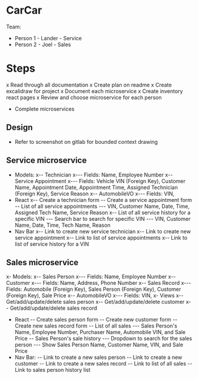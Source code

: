 # CarCar

Team:

* Person 1 - Lander - Service
* Person 2 - Joel - Sales

# Steps
x Read through all documentation
x Create plan on readme
x Create excalidraw for project
x Document each microservice
x Create inventory react pages
x Review and choose microservice for each person
- Complete microservices

## Design
- Refer to screenshot on gitlab for bounded context drawing

## Service microservice
- Models:
x-- Technician
x--- Fields: Name, Employee Number
x-- Service Appointment
x--- Fields: Vehicle VIN (Foreign Key), Customer Name, Appointment Date, Appointment Time, Assigned Technician (Foreign Key), Service Reason
x-- AutomobileVO
x--- Fields: VIN, 
- React
x-- Create a technician form
-- Create a service appointment form
-- List of all service appointments
--- VIN, Customer Name, Date, Time, Assigned Tech Name, Service Reason
x-- List of all service history for a specific VIN
--- Search bar to search for specific VIN
--- VIN, Customer Name, Date, Time, Tech Name, Reason
- Nav Bar
x-- Link to create new service technician
x-- Link to create new service appointment
x-- Link to list of service appointments
x-- Link to list of service history for a VIN

## Sales microservice
x- Models:
x-- Sales Person
x--- Fields: Name, Employee Number
x-- Customer
x--- Fields: Name, Address, Phone Number
x-- Sales Record
x--- Fields: Automobile (Foreign Key), Sales Person (Foreign Key), Customer (Foreign Key), Sale Price
x-- AutomobileVO
x--- Fields: VIN,
x- Views
x-- Get/add/update/delete sales person
x-- Get/add/update/delete customer
x-- Get/add/update/delete sales record
- React
-- Create sales person form
-- Create new customer form
-- Create new sales record form
-- List of all sales
--- Sales Person's Name, Employee Number, Purchaser Name, Automobile VIN, and Sale Price
-- Sales Person's sale history
--- Dropdown to search for the sales person
--- Show Sales Person Name, Customer Name, VIN, and Sale Price
- Nav Bar:
-- Link to create a new sales person
-- Link to create a new customer
-- Link to create a new sales record
-- Link to list of all sales
-- Link to sales person history list

